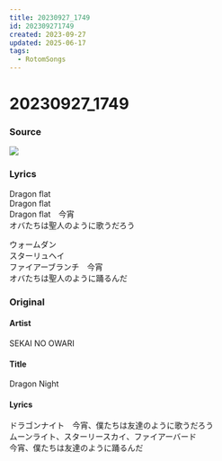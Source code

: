 ```yaml
---
title: 20230927_1749
id: 202309271749
created: 2023-09-27
updated: 2025-06-17
tags:
  - RotomSongs
---
```

# 20230927_1749

### Source

![](https://x.com/Starlystrongest/status/1706954144358216128)

### Lyrics

Dragon flat  
Dragon flat  
Dragon flat　今宵  
オバたちは聖人のように歌うだろう  

ウォームダン  
スターリュヘイ  
ファイアーブランチ　今宵  
オバたちは聖人のように踊るんだ  

### Original

#### Artist

SEKAI NO OWARI

#### Title

Dragon Night

#### Lyrics
   
ドラゴンナイト　今宵、僕たちは友達のように歌うだろう  
ムーンライト、スターリースカイ、ファイアーバード  
今宵、僕たちは友達のように踊るんだ  

